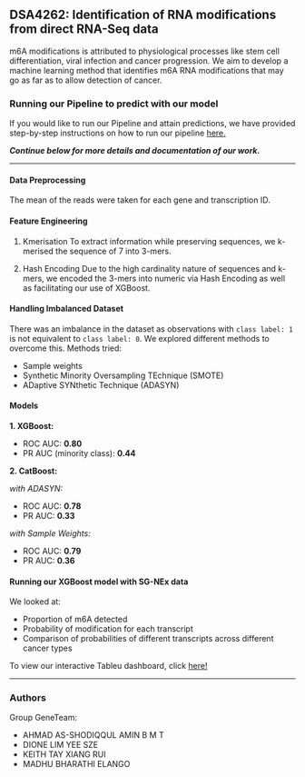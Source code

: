 ## DSA4262: Identification of RNA modifications from direct RNA-Seq data
m6A modifications is attributed to physiological processes like stem cell differentiation, viral infection and cancer progression. We aim to develop a machine learning method that identifies m6A RNA modifications that may go as far as to allow detection of cancer.

### Running our Pipeline to predict with our model
If you would like to run our Pipeline and attain predictions, we have provided step-by-step instructions on how to run our pipeline [here.](https://github.com/shodiqqul/DSA4262-geneteam/tree/main/Pipeline)

**_Continue below for more details and documentation of our work._**

---
#### Data Preprocessing
The mean of the reads were taken for each gene and transcription ID.

#### Feature Engineering

1. Kmerisation
To extract information while preserving sequences, we k-merised the sequence of 7 into 3-mers.

2. Hash Encoding
Due to the high cardinality nature of sequences and k-mers, we encoded the 3-mers into numeric via Hash Encoding as well as facilitating our use of XGBoost.

#### Handling Imbalanced Dataset

There was an imbalance in the dataset as observations with ```class label: 1``` is not equivalent to ```class label: 0```. We explored different methods to overcome this.
Methods tried:
- Sample weights
- Synthetic Minority Oversampling TEchnique (SMOTE) 
- ADaptive SYNthetic Technique (ADASYN)

#### Models
**1. XGBoost:**
- ROC AUC: **0.80**
- PR AUC (minority class): **0.44**

**2. CatBoost:**

_with ADASYN:_
- ROC AUC: **0.78**
- PR AUC: **0.33**

_with Sample Weights:_
- ROC AUC: **0.79**
- PR AUC: **0.36**

#### Running our XGBoost model with SG-NEx data
We looked at:
- Proportion of m6A detected
- Probability of modification for each transcript
- Comparison of probabilities of different transcripts across different cancer types

To view our interactive Tableu dashboard, click [here!](https://public.tableau.com/app/profile/gene.team/viz/shared/78BZKPMTP)

---
### Authors
Group GeneTeam:
- AHMAD AS-SHODIQQUL AMIN B M T
- DIONE LIM YEE SZE
- KEITH TAY XIANG RUI
- MADHU BHARATHI ELANGO
